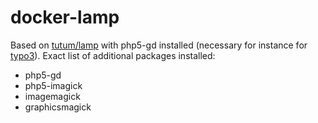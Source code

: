 # docker-lamp
Based on [tutum/lamp](https://registry.hub.docker.com/u/tutum/lamp/) with php5-gd installed (necessary for instance for [typo3](http://typo3.org/)). Exact list of additional packages installed:

- php5-gd
- php5-imagick
- imagemagick
- graphicsmagick

